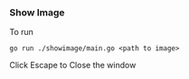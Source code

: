### Show Image

To run

`go run ./showimage/main.go <path to image>`

Click Escape to Close the window
